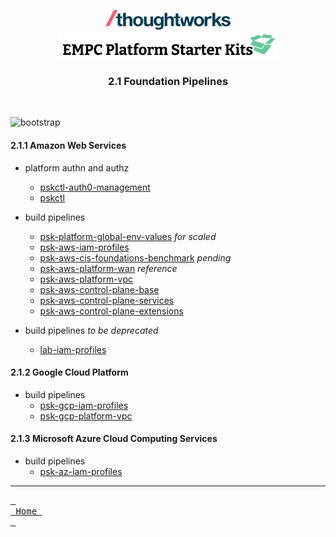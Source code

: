 <div align="center">
	<p>
		<img alt="Thoughtworks Logo" src="https://raw.githubusercontent.com/ThoughtWorks-DPS/static/master/thoughtworks_flamingo_wave.png?sanitize=true" width=200 />
    <br />
		<img alt="DPS Title" src="https://raw.githubusercontent.com/ThoughtWorks-DPS/static/master/EMPCPlatformStarterKitsImage.png?sanitize=true" width=350/>
	</p>
  <h3>2.1 Foundation Pipelines</h3>
</div>
<br />

![bootstrap](https://img.shields.io/badge/document-EarlyDraft-yellow.svg?style=for-the-badge&logo=markdown)   

#### 2.1.1 Amazon Web Services

* platform authn and authz 
  * [pskctl-auth0-management](https://github.com/ThoughtWorks-DPS/pskctl-auth0-managment)  
  * [pskctl](https://github.com/ThoughtWorks-DPS/pskctl)  

* build pipelines  
  * [psk-platform-global-env-values](https://github.com/ThoughtWorks-DPS/psk-platform-global-env-values) _for scaled_
  * [psk-aws-iam-profiles](https://github.com/ThoughtWorks-DPS/psk-aws-iam-profiles)
  * [psk-aws-cis-foundations-benchmark](https://github.com/ThoughtWorks-DPS/psk-aws-cis-foundations-benchmark) _pending_
  * [psk-aws-platform-wan](https://github.com/ThoughtWorks-DPS/psk-aws-platform-wan) _reference_
  * [psk-aws-platform-vpc](https://github.com/ThoughtWorks-DPS/psk-aws-platform-vpc)
  * [psk-aws-control-plane-base](https://github.com/ThoughtWorks-DPS/psk-aws-control-plane-base)
  * [psk-aws-control-plane-services](https://github.com/ThoughtWorks-DPS/psk-aws-control-plane-services)
  * [psk-aws-control-plane-extensions](https://github.com/ThoughtWorks-DPS/psk-aws-control-plane-extensions)

* build pipelines _to be deprecated_
  * [lab-iam-profiles](https://github.com/ThoughtWorks-DPS/lab-iam-profiles)  
 
#### 2.1.2 Google Cloud Platform

* build pipelines
  * [psk-gcp-iam-profiles](https://github.com/ThoughtWorks-DPS/psk-gcp-iam-profiles)
  * [psk-gcp-platform-vpc](https://github.com/ThoughtWorks-DPS/psk-gcp-platform-vpc)

#### 2.1.3 Microsoft Azure Cloud Computing Services

* build pipelines
  * [psk-az-iam-profiles](https://github.com/ThoughtWorks-DPS/psk-az-iam-profiles)

<hr>  

[<kbd> <br> Home <br> </kbd>](../README.md)
